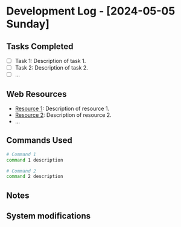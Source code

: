 # Development Log - [2024-05-05 Sunday]

## Tasks Completed
- [ ] Task 1: Description of task 1.
- [ ] Task 2: Description of task 2.
- [ ] ...

## Web Resources
- [Resource 1](URL): Description of resource 1.
- [Resource 2](URL): Description of resource 2.
- ...

## Commands Used
```bash
# Command 1
command 1 description

# Command 2
command 2 description

```

## Notes


## System modifications

